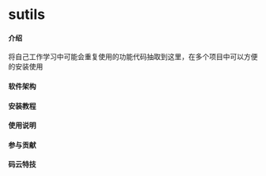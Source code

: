 # sutils

#### 介绍
将自己工作学习中可能会重复使用的功能代码抽取到这里，在多个项目中可以方便的安装使用

#### 软件架构
#### 安装教程
#### 使用说明

#### 参与贡献
#### 码云特技

